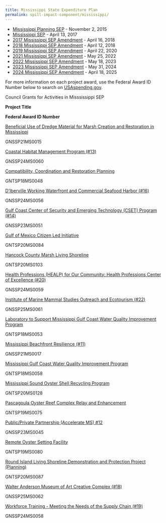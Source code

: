 ```yaml
---
title: Mississippi State Expenditure Plan
permalink: spill-impact-component/mississippi/
---
```


- [Mississippi Planning SEP](/uploads/MS_PSEP_Plan%209.21.2015.pdf) - November 2, 2015
- [Mississippi SEP](/uploads/SEP_MS_20170427.pdf) - April 13, 2017
- [2017 Mississippi SEP Amendment](/uploads/MS%20State%20Expenditure%20Plan%20Amendment%202017%202.12.18_FINAL_508Compliance.pdf) - April 16, 2018
- [2018 Mississippi SEP Amendment](/uploads/MS%20SEP%202018%20Amendment%20Final%2002.08.19-508.pdf) - April 12, 2018
- [2019 Mississippi SEP Amendment](/uploads/State%20Expenditure%20Plan%20Amendment%20MS%202019%20FINAL%20for%20Submission%202.25.2020_508.pdf) - April 22, 2020
- [2021 Mississippi SEP Amendment](/uploads/MS_SEP_2021_Amendment_FINAL_04262022.pdf) - May 25, 2022
- [2022 Mississippi SEP Amendment](/uploads/MS_SEP_2022%20Amendment.pdf) - May 18, 2023
- [2023 Mississippi SEP Amendment](/uploads/MS_2023_State%20Expenditure%20Plan%20Amendment%20for%20Council%20Submission%205.2.2024.pdf) - May 31, 2024
- [2024 Mississippi SEP Amendment](/uploads/2024%20Mississippi%20State%20Expenditure%20Plan%20Amendment%20for%20Council%20Submission%204.3.2025%20Final.pdf) - April 18, 2025

For more information on each project award, use the Federal Award ID Number below to search on [USAspending.gov](https://www.usaspending.gov/search/?hash=d0cede4de5827d24bbd9d27076bf18f2).

Council Grants for Activities in Misssissippi SEP

**Project Title**

**Federal Award ID Number**

[Beneficial Use of Dredge Material for Marsh Creation and Restoration in Mississippi](/uploads/MS%20SEP%202018%20Amendment%20Final%2002.08.19-508.pdf#page=23)

GNSSP21MS0015

[Coastal Habitat Management Program (#13)](/uploads/MS_SEP_2021_Amendment_FINAL_04262022.pdf#page=17)

GNSSP24MS0060

[Compatibility, Coordination and Restoration Planning](/uploads/MS%20State%20Expenditure%20Plan%20Amendment%202017%202.12.18_FINAL_508Compliance.pdf#page=19)

GNTSP18MS0048

[D’Iberville Working Waterfront and Commercial Seafood Harbor (#16)](/uploads/MS_2023_State%20Expenditure%20Plan%20Amendment%20for%20Council%20Submission%205.2.2024.pdf#page=17)

GNSSP24MS0056

[Gulf Coast Center of Security and Emerging Technology (CSET) Program (#14)](/uploads/MS_SEP_2021_Amendment_FINAL_04262022.pdf#page=20)

GNSSP23MS0051

[Gulf of Mexico Citizen Led Initiative](/uploads/MS%20State%20Expenditure%20Plan%20Amendment%202017%202.12.18_FINAL_508Compliance.pdf#page=21)

GNTSP20MS0084

[Hancock County Marsh Living Shoreline](https://www.mdeq.ms.gov/wp-content/uploads/2019/09/2018-Mississippi-State-Expenditure-Plan-Amendment.pdf#page=27)

GNTSP20MS0103

[Health Professions (HEALP) for Our Community: Health Professions Center of Excellence (#20)](/uploads/MS_SEP_2022%20Amendment.pdf#page=23)

GNSSP24MS0059

[Institute of Marine Mammal Studies Outreach and Ecotourism (#22)](/uploads/MS_SEP_2022%20Amendment.pdf#page=27)

GNSSP25MS0061

[Laboratory to Support Mississippi Gulf Coast Water Quality Improvement Program](/uploads/SEP_MS_20170427.pdf#page=17)

GNTSP18MS0053

[Mississippi Beachfront Resilience (#11)](/uploads/MS_SEP_2021_Amendment_FINAL_04262022.pdf#page=15)

GNSSP21MS0017

[Mississippi Gulf Coast Water Quality Improvement Program](/uploads/SEP_MS_20170427.pdf#page=17)

GNTSP18MS0058

[Mississippi Sound Oyster Shell Recycling Program](https://www.mdeq.ms.gov/wp-content/uploads/2019/09/2018-Mississippi-State-Expenditure-Plan-Amendment.pdf#page=19)

GNTSP20MS0128

[Pascagoula Oyster Reef Complex Relay and Enhancement](/uploads/SEP_MS_20170427.pdf#page=21)

GNTSP19MS0075

[Public/Private Partnership (Accelerate MS) #12](/uploads/MS_SEP_2021_Amendment_FINAL_04262022.pdf#page=16)

GNSSP23MS0045

[Remote Oyster Setting Facility](/uploads/MS%20State%20Expenditure%20Plan%20Amendment%202017%202.12.18_FINAL_508Compliance.pdf#page=26)

GNTSP19MS0080

[Round Island Living Shoreline Demonstration and Protection Project (Planning)](/uploads/MS%20State%20Expenditure%20Plan%20Amendment%202017%202.12.18_FINAL_508Compliance.pdf#page=35)

GNTSP20MS0087

[Walter Anderson Museum of Art Creative Complex (#18)](/uploads/MS_SEP_2022%20Amendment.pdf#page=18)

GNSSP25MS0062

[Workforce Training - Meeting the Needs of the Supply Chain (#19)](/uploads/MS_SEP_2022%20Amendment.pdf#page=21)

GNSSP24MS0058
